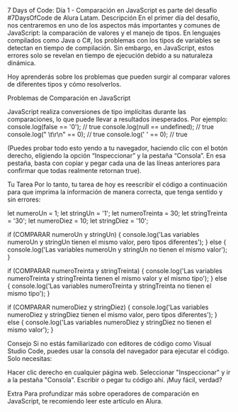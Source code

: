 7 Days of Code: Día 1 - Comparación en JavaScript es parte del desafío #7DaysOfCode de Alura Latam. 
 Descripción
En el primer día del desafío, nos centraremos en uno de los aspectos más importantes y comunes de JavaScript: la comparación de valores y el manejo de tipos. En lenguajes compilados como Java o C#, los problemas con los tipos de variables se detectan en tiempo de compilación. Sin embargo, en JavaScript, estos errores solo se revelan en tiempo de ejecución debido a su naturaleza dinámica.

Hoy aprenderás sobre los problemas que pueden surgir al comparar valores de diferentes tipos y cómo resolverlos.

Problemas de Comparación en JavaScript

JavaScript realiza conversiones de tipo implícitas durante las comparaciones, lo que puede llevar a resultados inesperados. Por ejemplo:
console.log(false == '0');          // true
console.log(null == undefined);     // true
console.log(" \t\r\n" == 0);        // true
console.log(' ' == 0);              // true

(Puedes probar todo esto yendo a tu navegador, haciendo clic con el botón derecho, eligiendo la opción “Inspeccionar” y la pestaña “Consola”. En esa pestaña, basta con copiar y pegar cada una de las líneas anteriores para confirmar que todas realmente retornan true).


Tu Tarea
Por lo tanto, tu tarea de hoy es reescribir el código a continuación para que imprima la información de manera correcta, que tenga sentido y sin errores:

let numeroUn = 1;
let stringUn = '1';
let numeroTreinta = 30;
let stringTreinta = '30';
let numeroDiez = 10;
let stringDiez = '10';

if (COMPARAR numeroUn y stringUn) {
  console.log('Las variables numeroUn y stringUn tienen el mismo valor, pero tipos diferentes');
} else {
  console.log('Las variables numeroUn y stringUn no tienen el mismo valor');
}

if (COMPARAR numeroTreinta y stringTreinta) {
  console.log('Las variables numeroTreinta y stringTreinta tienen el mismo valor y el mismo tipo');
} else {
  console.log('Las variables numeroTreinta y stringTreinta no tienen el mismo tipo');
}

if (COMPARAR numeroDiez y stringDiez) {
  console.log('Las variables numeroDiez y stringDiez tienen el mismo valor, pero tipos diferentes');
} else {
  console.log('Las variables numeroDiez y stringDiez no tienen el mismo valor');
}


Consejo
Si no estás familiarizado con editores de código como Visual Studio Code, puedes usar la consola del navegador para ejecutar el código. Solo necesitas:

Hacer clic derecho en cualquier página web.
Seleccionar "Inspeccionar" y ir a la pestaña "Consola".
Escribir o pegar tu código ahí.
¡Muy fácil, verdad?

 Extra
Para profundizar más sobre operadores de comparación en JavaScript, te recomiendo leer este artículo en Alura.
